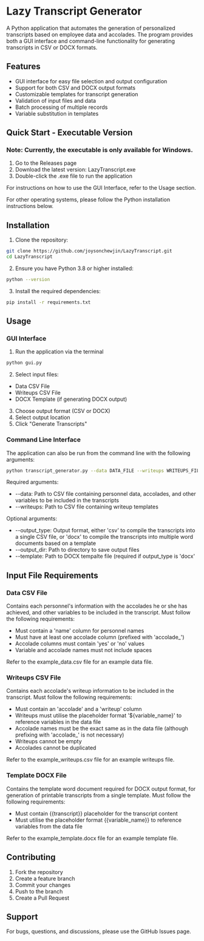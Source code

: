 # Lazy Transcript Generator
A Python application that automates the generation of personalized transcripts based on employee data and accolades. The program provides both a GUI interface and command-line functionality for generating transcripts in CSV or DOCX formats.

## Features
- GUI interface for easy file selection and output configuration
- Support for both CSV and DOCX output formats
- Customizable templates for transcript generation
- Validation of input files and data
- Batch processing of multiple records
- Variable substitution in templates

## Quick Start - Executable Version

### Note: Currently, the executable is only available for Windows.

1. Go to the Releases page
2. Download the latest version: LazyTranscript.exe
3. Double-click the .exe file to run the application

For instructions on how to use the GUI Interface, refer to the Usage section.

For other operating systems, please follow the Python installation instructions below.

## Installation

1. Clone the repository:
```bash
git clone https://github.com/joysonchewjin/LazyTranscript.git
cd LazyTranscript
```

2. Ensure you have Python 3.8 or higher installed:
```bash
python --version
```

3. Install the required dependencies:
```bash
pip install -r requirements.txt
```

## Usage

### GUI Interface

1. Run the application via the terminal
   
```bash
python gui.py
```

2. Select input files:
  - Data CSV File
  - Writeups CSV File
  - DOCX Template (if generating DOCX output)

3. Choose output format (CSV or DOCX)
4. Select output location
5. Click "Generate Transcripts"

### Command Line Interface
The application can also be run from the command line with the following arguments:

```bash
python transcript_generator.py --data DATA_FILE --writeups WRITEUPS_FILE [--output_type {csv,docx}] [--output_dir OUTPUT_DIR] [--template TEMPLATE]
```

Required arguments:
  - --data: Path to CSV file containing personnel data, accolades, and other variables to be included in the transcripts
  - --writeups: Path to CSV file containing writeup templates

Optional arguments:
  - --output_type: Output format, either 'csv' to compile the transcripts into a single CSV file, or 'docx' to compile the transcripts into multiple word documents based on a template
  - --output_dir: Path to directory to save output files
  - --template: Path to DOCX tempalte file (required if output_type is 'docx'

## Input File Requirements

### Data CSV File

Contains each personnel's information with the accolades he or she has achieved, and other variables to be included in the transcript. Must follow the following requirements:
- Must contain a 'name' column for personnel names
- Must have at least one accolade column (prefixed with 'accolade_')
- Accolade columns must contain 'yes' or 'no' values
- Variable and accolade names must not include spaces

Refer to the example_data.csv file for an example data file.

### Writeups CSV File

Contains each accolade's writeup information to be included in the transcript. Must follow the following requirements:
- Must contain an 'accolade' and a 'writeup' column
- Writeups must utilise the placeholder format '${variable_name}' to reference variables in the data file
- Accolade names must be the exact same as in the data file (although prefixing with 'accolade_' is not necessary)
- Writeups cannot be empty
- Accolades cannot be duplicated

Refer to the example_writeups.csv file for an example writeups file.

### Template DOCX File

Contains the template word document required for DOCX output format, for generation of printable transcripts from a single template. Must follow the following requirements:
- Must contain {{transcript}} placeholder for the transcript content
- Must utilise the placeholder format {{variable_name}} to reference variables from the data file

Refer to the example_template.docx file for an example template file.

## Contributing

1. Fork the repository
2. Create a feature branch
3. Commit your changes
4. Push to the branch
5. Create a Pull Request

## Support

For bugs, questions, and discussions, please use the GitHub Issues page.

